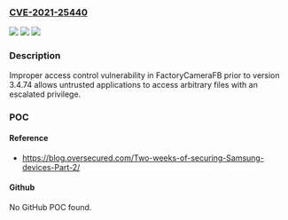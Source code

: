 ### [CVE-2021-25440](https://cve.mitre.org/cgi-bin/cvename.cgi?name=CVE-2021-25440)
![](https://img.shields.io/static/v1?label=Product&message=FactoryCameraFB&color=blue)
![](https://img.shields.io/static/v1?label=Version&message=-%3C%203.4.74%20&color=brighgreen)
![](https://img.shields.io/static/v1?label=Vulnerability&message=CWE-284%20Improper%20Access%20Control&color=brighgreen)

### Description

Improper access control vulnerability in FactoryCameraFB prior to version 3.4.74 allows untrusted applications to access arbitrary files with an escalated privilege.

### POC

#### Reference
- https://blog.oversecured.com/Two-weeks-of-securing-Samsung-devices-Part-2/

#### Github
No GitHub POC found.

